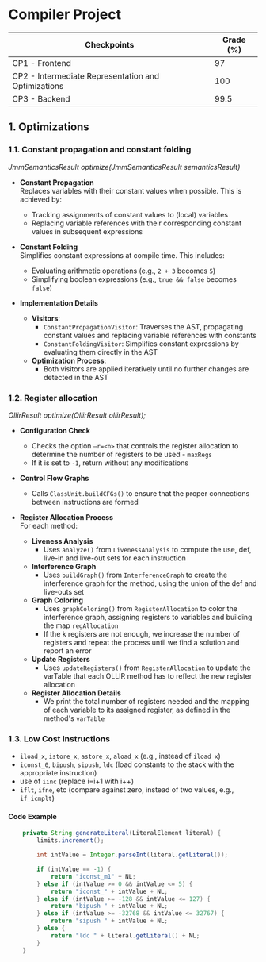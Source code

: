 # Compiler Project

| Checkpoints | Grade (%) | 
|-|-|
| CP1 - Frontend | 97 | 
| CP2 - Intermediate Representation and Optimizations | 100 | 
| CP3 - Backend | 99.5 | 

## 1. Optimizations 

### 1.1. Constant propagation and constant folding
*JmmSemanticsResult optimize(JmmSemanticsResult semanticsResult)*

- **Constant Propagation**  
  Replaces variables with their constant values when possible. This is achieved by:
    - Tracking assignments of constant values to (local) variables
    - Replacing variable references with their corresponding constant values in subsequent expressions

- **Constant Folding**  
  Simplifies constant expressions at compile time. This includes:
    - Evaluating arithmetic operations (e.g., `2 + 3` becomes `5`)
    - Simplifying boolean expressions (e.g., `true && false` becomes `false`)

- **Implementation Details**
    - **Visitors**:
        - `ConstantPropagationVisitor`: Traverses the AST, propagating constant values and replacing variable references with constants
        - `ConstantFoldingVisitor`: Simplifies constant expressions by evaluating them directly in the AST
    - **Optimization Process**:
        - Both visitors are applied iteratively until no further changes are detected in the AST

### 1.2. Register allocation

*OllirResult optimize(OllirResult ollirResult);* 

- **Configuration Check**  
    - Checks the option `–r=<n>` that controls the register allocation to determine the number of registers to be used - `maxRegs`  
    - If it is set to `-1`, return without any modifications

- **Control Flow Graphs**  
  - Calls `ClassUnit.buildCFGs()` to ensure that the proper connections between instructions are formed

- **Register Allocation Process**  
For each method:
  - **Liveness Analysis**  
    - Uses `analyze()` from `LivenessAnalysis` to compute the use, def, live-in and live-out sets for each instruction
  - **Interference Graph**  
    - Uses `buildGraph()` from `InterferenceGraph` to create the interference graph for the method, using the union of the def and live-outs set
  - **Graph Coloring**  
    - Uses `graphColoring()` from `RegisterAllocation` to color the interference graph, assigning registers to variables and building the map `regAllocation`  
    - If the k registers are not enough, we increase the number of registers and repeat the process until we find a solution and report an error
  - **Update Registers**  
    - Uses `updateRegisters()` from `RegisterAllocation` to update the varTable that each OLLIR method has to reflect the new register allocation
  - **Register Allocation Details**  
    - We print the total number of registers needed and the mapping of each variable to its assigned register, as defined in the method's `varTable`

### 1.3. Low Cost Instructions

- `iload_x`, `istore_x`, `astore_x`, `aload_x` (e.g., instead of `iload x`)
- `iconst_0`, `bipush`, `sipush`, `ldc` (load constants to the stack with the appropriate instruction)
- use of `iinc` (replace i=i+1 with i++)
- `iflt`, `ifne`, etc (compare against zero, instead of two values, e.g., `if_icmplt`)

#### Code Example
```java
    private String generateLiteral(LiteralElement literal) {
        limits.increment();

        int intValue = Integer.parseInt(literal.getLiteral());

        if (intValue == -1) {
            return "iconst_m1" + NL;
        } else if (intValue >= 0 && intValue <= 5) {
            return "iconst_" + intValue + NL;
        } else if (intValue >= -128 && intValue <= 127) {
            return "bipush " + intValue + NL;
        } else if (intValue >= -32768 && intValue <= 32767) {
            return "sipush " + intValue + NL;
        } else {
            return "ldc " + literal.getLiteral() + NL;
        }
    }
```